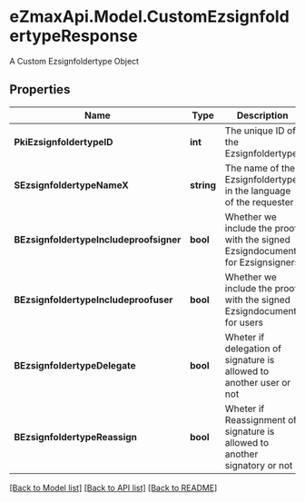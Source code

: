 # eZmaxApi.Model.CustomEzsignfoldertypeResponse
A Custom Ezsignfoldertype Object

## Properties

Name | Type | Description | Notes
------------ | ------------- | ------------- | -------------
**PkiEzsignfoldertypeID** | **int** | The unique ID of the Ezsignfoldertype. | 
**SEzsignfoldertypeNameX** | **string** | The name of the Ezsignfoldertype in the language of the requester | 
**BEzsignfoldertypeIncludeproofsigner** | **bool** | Whether we include the proof with the signed Ezsigndocument for Ezsignsigners | 
**BEzsignfoldertypeIncludeproofuser** | **bool** | Whether we include the proof with the signed Ezsigndocument for users | 
**BEzsignfoldertypeDelegate** | **bool** | Wheter if delegation of signature is allowed to another user or not | [optional] 
**BEzsignfoldertypeReassign** | **bool** | Wheter if Reassignment of signature is allowed to another signatory or not | [optional] 

[[Back to Model list]](../README.md#documentation-for-models) [[Back to API list]](../README.md#documentation-for-api-endpoints) [[Back to README]](../README.md)

